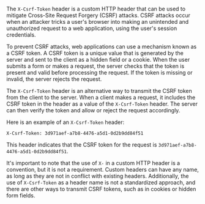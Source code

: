 The `X-Csrf-Token` header is a custom HTTP header that can be used to mitigate Cross-Site Request Forgery (CSRF) attacks. CSRF attacks occur when an attacker tricks a user's browser into making an unintended and unauthorized request to a web application, using the user's session credentials.

To prevent CSRF attacks, web applications can use a mechanism known as a CSRF token. A CSRF token is a unique value that is generated by the server and sent to the client as a hidden field or a cookie. When the user submits a form or makes a request, the server checks that the token is present and valid before processing the request. If the token is missing or invalid, the server rejects the request.

The `X-Csrf-Token` header is an alternative way to transmit the CSRF token from the client to the server. When a client makes a request, it includes the CSRF token in the header as a value of the `X-Csrf-Token` header. The server can then verify the token and allow or reject the request accordingly.

Here is an example of an `X-Csrf-Token` header:

```
X-Csrf-Token: 3d971aef-a7b8-4476-a5d1-0d2b9dd84f51
```

This header indicates that the CSRF token for the request is `3d971aef-a7b8-4476-a5d1-0d2b9dd84f51`.

It's important to note that the use of `X-` in a custom HTTP header is a convention, but it is not a requirement. Custom headers can have any name, as long as they are not in conflict with existing headers. Additionally, the use of `X-Csrf-Token` as a header name is not a standardized approach, and there are other ways to transmit CSRF tokens, such as in cookies or hidden form fields.